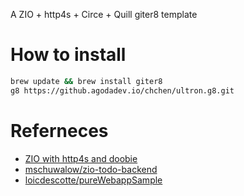 A ZIO + http4s + Circe + Quill giter8 template

# How to install
```sh
brew update && brew install giter8
g8 https://github.agodadev.io/chchen/ultron.g8.git
```

# Referneces
* [ZIO with http4s and doobie](https://medium.com/@wiemzin/zio-with-http4s-and-doobie-952fba51d089)
* [mschuwalow/zio-todo-backend](https://github.com/mschuwalow/zio-todo-backend/)
* [loicdescotte/pureWebappSample](https://github.com/loicdescotte/pureWebappSample)